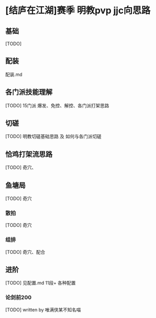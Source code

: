 # [结庐在江湖]赛季 明教pvp jjc向思路

## 基础
[TODO]

## 配装

配装.md

## 各门派技能理解
[TODO]
15门派 爆发、免控、解控、各门派打架思路

## 切磋
[TODO]
明教切磋基础思路 及 如何与各门派切磋

## 恰鸡打架流思路
[TODO]
奇穴、

## 鱼塘局
[TODO]
奇穴

### 散拍
[TODO]
奇穴

### 组排
[TODO]
奇穴、配合

## 进阶
[TODO]
见配置.md
11段+ 各种配置

### 论剑前200
[TODO]
written by 唯满侠某不知名喵


